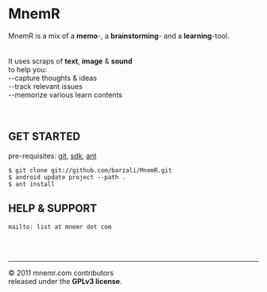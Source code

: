 MnemR
=====

MnemR is a mix of a **memo**-, a **brainstorming**- and a **learning**-tool.<br/>
<br/><br/>
It uses scraps of **text**, **image** & **sound**<br/>
to help you:<br/>
--capture thoughts & ideas<br/>
--track relevant issues<br/>
--memorize various learn contents<br/>
<br/><br/>

GET STARTED
-----------
pre-requisites: [git](http://git-scm.com), [sdk](http://developer.android.com/sdk), [ant](http://ant.apache.org)

	$ git clone git://github.com/barzali/MnemR.git
	$ android update project --path .
	$ ant install


HELP & SUPPORT
--------------
	mailto: list at mnemr dot com

<br/><br/>

----------------
&copy; 2011 mnemr.com contributors<br/>
released under the **GPLv3 license**.


